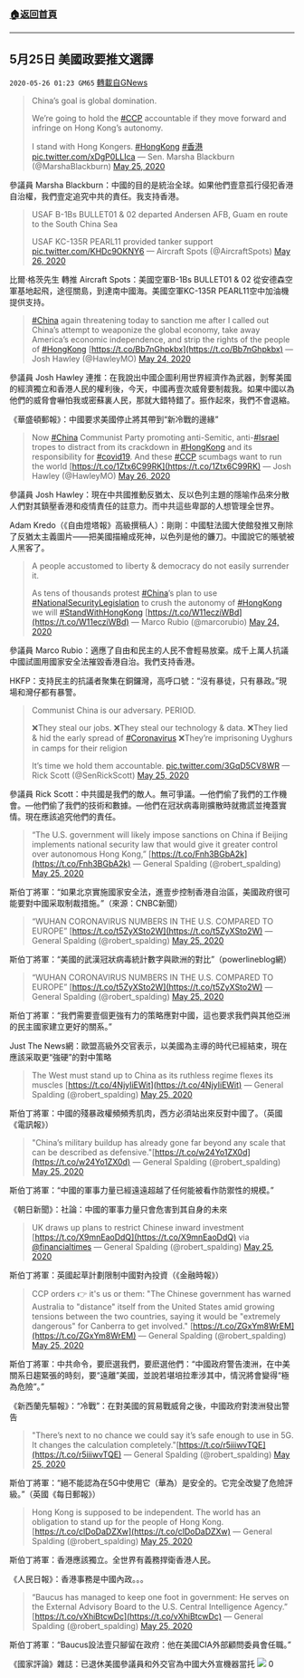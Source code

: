 ###  [:house:返回首頁](https://github.com/ourhimalayas/txt)
---

## 5月25日 美國政要推文選譯
`2020-05-26 01:23 GM65` [轉載自GNews](https://gnews.org/zh-hant/212936/)

> China’s goal is global domination. 
> 
> We’re going to hold the [#CCP](https://twitter.com/hashtag/CCP?src=hash&amp;ref_src=twsrc%5Etfw) accountable if they move forward and infringe on Hong Kong’s autonomy. 
> 
> I stand with Hong Kongers. [#HongKong](https://twitter.com/hashtag/HongKong?src=hash&amp;ref_src=twsrc%5Etfw) [#香港](https://twitter.com/hashtag/%E9%A6%99%E6%B8%AF?src=hash&amp;ref_src=twsrc%5Etfw) [pic.twitter.com/xDgP0LLIca](https://t.co/xDgP0LLIca)
> — Sen. Marsha Blackburn (@MarshaBlackburn) [May 25, 2020](https://twitter.com/MarshaBlackburn/status/1264712580968439809?ref_src=twsrc%5Etfw)

參議員 Marsha Blackburn：中國的目的是統治全球。如果他們壹意孤行侵犯香港自治權，我們壹定追究中共的責任。我支持香港。

> USAF B-1Bs BULLET01 & 02 departed Andersen AFB, Guam en route to the South China Sea 
> 
> USAF KC-135R PEARL11 provided tanker support [pic.twitter.com/KHDc9OKNY6](https://t.co/KHDc9OKNY6)
> — Aircraft Spots (@AircraftSpots) [May 26, 2020](https://twitter.com/AircraftSpots/status/1265097212033286145?ref_src=twsrc%5Etfw)

比爾·格茨先生 轉推 Aircraft Spots：美國空軍B-1Bs BULLET01 & 02 從安德森空軍基地起飛，途徑關島，到達南中國海。美國空軍KC-135R PEARL11空中加油機提供支持。

> [#China](https://twitter.com/hashtag/China?src=hash&amp;ref_src=twsrc%5Etfw) again threatening today to sanction me after I called out China’s attempt to weaponize the global economy, take away America’s economic independence, and strip the rights of the people of [#HongKong](https://twitter.com/hashtag/HongKong?src=hash&amp;ref_src=twsrc%5Etfw) [https://t.co/Bb7nGhpkbx](https://t.co/Bb7nGhpkbx)
> — Josh Hawley (@HawleyMO) [May 24, 2020](https://twitter.com/HawleyMO/status/1264562051768135680?ref_src=twsrc%5Etfw)

參議員 Josh Hawley 連推：在我說出中國企圖利用世界經濟作為武器，剝奪美國的經濟獨立和香港人民的權利後，今天，中國再壹次威脅要制裁我。如果中國以為他們的威脅會嚇怕我或密蘇裏人民，那就大錯特錯了。振作起來，我們不會退縮。

《華盛頓郵報》：中國要求美國停止將其帶到“新冷戰的邊緣”

> Now [#China](https://twitter.com/hashtag/China?src=hash&amp;ref_src=twsrc%5Etfw) Communist Party promoting anti-Semitic, anti-[#Israel](https://twitter.com/hashtag/Israel?src=hash&amp;ref_src=twsrc%5Etfw) tropes to distract from its crackdown in [#HongKong](https://twitter.com/hashtag/HongKong?src=hash&amp;ref_src=twsrc%5Etfw) and its responsibility for [#covid19](https://twitter.com/hashtag/covid19?src=hash&amp;ref_src=twsrc%5Etfw). And these [#CCP](https://twitter.com/hashtag/CCP?src=hash&amp;ref_src=twsrc%5Etfw) scumbags want to run the world [https://t.co/1Ztx6C99RK](https://t.co/1Ztx6C99RK)
> — Josh Hawley (@HawleyMO) [May 26, 2020](https://twitter.com/HawleyMO/status/1265094341586010118?ref_src=twsrc%5Etfw)

參議員 Josh Hawley：現在中共國推動反猶太、反以色列主題的隱喻作品來分散人們對其鎮壓香港和疫情責任的註意力。而中共這些卑鄙的人想管理全世界。

Adam Kredo（《自由燈塔報》高級撰稿人）：剛剛：中國駐法國大使館發推又刪除了反猶太主義圖片——把美國描繪成死神，以色列是他的鐮刀。中國說它的賬號被人黑客了。

> A people accustomed to liberty & democracy do not easily surrender it. 
> 
> As tens of thousands protest [#China](https://twitter.com/hashtag/China?src=hash&amp;ref_src=twsrc%5Etfw)’s plan to use [#NationalSecurityLegislation](https://twitter.com/hashtag/NationalSecurityLegislation?src=hash&amp;ref_src=twsrc%5Etfw) to crush the autonomy of [#HongKong](https://twitter.com/hashtag/HongKong?src=hash&amp;ref_src=twsrc%5Etfw) we will [#StandWithHongKong](https://twitter.com/hashtag/StandWithHongKong?src=hash&amp;ref_src=twsrc%5Etfw) [https://t.co/W11ecziWBd](https://t.co/W11ecziWBd)
> — Marco Rubio (@marcorubio) [May 24, 2020](https://twitter.com/marcorubio/status/1264597797724094469?ref_src=twsrc%5Etfw)

參議員 Marco Rubio：適應了自由和民主的人民不會輕易放棄。成千上萬人抗議中國試圖用國家安全法摧毀香港自治。我們支持香港。

HKFP：支持民主的抗議者聚集在銅鑼灣，高呼口號：“沒有暴徒，只有暴政。”現場和灣仔都有暴警。

> Communist China is our adversary. PERIOD. 
> 
> ❌They steal our jobs.
> ❌They steal our technology & data.
> ❌They lied & hid the early spread of [#Coronavirus](https://twitter.com/hashtag/Coronavirus?src=hash&amp;ref_src=twsrc%5Etfw)
> ❌They’re imprisoning Uyghurs in camps for their religion 
> 
> It’s time we hold them accountable. [pic.twitter.com/3GqD5CV8WR](https://t.co/3GqD5CV8WR)
> — Rick Scott (@SenRickScott) [May 25, 2020](https://twitter.com/SenRickScott/status/1264713896239169539?ref_src=twsrc%5Etfw)

參議員 Rick Scott：中共國是我們的敵人。無可爭議。—他們偷了我們的工作機會。—他們偷了我們的技術和數據。—他們在冠狀病毒剛擴散時就撒謊並掩蓋實情。現在應該追究他們的責任。

> “The U.S. government will likely impose sanctions on China if Beijing implements national security law that would give it greater control over autonomous Hong Kong,” [https://t.co/Fnh3BGbA2k](https://t.co/Fnh3BGbA2k)
> — General Spalding (@robert\_spalding) [May 25, 2020](https://twitter.com/robert_spalding/status/1265011767219978245?ref_src=twsrc%5Etfw)

斯伯丁將軍：“如果北京實施國家安全法，進壹步控制香港自治區，美國政府很可能要對中國采取制裁措施。”（來源：CNBC新聞）

> “WUHAN CORONAVIRUS NUMBERS IN THE U.S. COMPARED TO EUROPE” [https://t.co/t5ZyXSto2W](https://t.co/t5ZyXSto2W)
> — General Spalding (@robert\_spalding) [May 25, 2020](https://twitter.com/robert_spalding/status/1264995299619151872?ref_src=twsrc%5Etfw)

斯伯丁將軍：“美國的武漢冠狀病毒統計數字與歐洲的對比”（powerlineblog網）

> “WUHAN CORONAVIRUS NUMBERS IN THE U.S. COMPARED TO EUROPE” [https://t.co/t5ZyXSto2W](https://t.co/t5ZyXSto2W)
> — General Spalding (@robert\_spalding) [May 25, 2020](https://twitter.com/robert_spalding/status/1264995299619151872?ref_src=twsrc%5Etfw)

斯伯丁將軍：“我們需要壹個更強有力的策略應對中國，這也要求我們與其他亞洲的民主國家建立更好的關系。”

Just The News網：歐盟高級外交官表示，以美國為主導的時代已經結束，現在應該采取更“強硬”的對中策略

> The West must stand up to China as its ruthless regime flexes its muscles [https://t.co/4NjyIiEWit](https://t.co/4NjyIiEWit)
> — General Spalding (@robert\_spalding) [May 25, 2020](https://twitter.com/robert_spalding/status/1264959690863239169?ref_src=twsrc%5Etfw)

斯伯丁將軍：中國的殘暴政權頻頻秀肌肉，西方必須站出來反對中國了。（英國《電訊報》）

> "China’s military buildup has already gone far beyond any scale that can be described as defensive."[https://t.co/w24Yo1ZX0d](https://t.co/w24Yo1ZX0d)
> — General Spalding (@robert\_spalding) [May 25, 2020](https://twitter.com/robert_spalding/status/1264957783272800258?ref_src=twsrc%5Etfw)

斯伯丁將軍：“中國的軍事力量已經遠遠超越了任何能被看作防禦性的規模。”

《朝日新聞》：社論：中國的軍事力量只會危害到其自身的未來

> UK draws up plans to restrict Chinese inward investment [https://t.co/X9mnEaoDdQ](https://t.co/X9mnEaoDdQ) via [@financialtimes](https://twitter.com/FinancialTimes?ref_src=twsrc%5Etfw)
> — General Spalding (@robert\_spalding) [May 25, 2020](https://twitter.com/robert_spalding/status/1264956370324992001?ref_src=twsrc%5Etfw)

斯伯丁將軍：英國起草計劃限制中國對內投資（《金融時報》）

> CCP orders 👉 it's us or them: "The Chinese government has warned Australia to "distance" itself from the United States amid growing tensions between the two countries, saying it would be "extremely dangerous" for Canberra to get involved." [https://t.co/ZGxYm8WrEM](https://t.co/ZGxYm8WrEM)
> — General Spalding (@robert\_spalding) [May 25, 2020](https://twitter.com/robert_spalding/status/1264955550753869836?ref_src=twsrc%5Etfw)

斯伯丁將軍：中共命令，要麽選我們，要麽選他們：“中國政府警告澳洲，在中美關系日趨緊張的時刻，要“遠離”美國，並說若堪培拉牽涉其中，情況將會變得“極為危險”。”

《新西蘭先驅報》：“冷戰”：在對美國的貿易戰威脅之後，中國政府對澳洲發出警告

> "There’s next to no chance we could say it’s safe enough to use in 5G. It changes the calculation completely."[https://t.co/r5iiiwvTQE](https://t.co/r5iiiwvTQE)
> — General Spalding (@robert\_spalding) [May 25, 2020](https://twitter.com/robert_spalding/status/1264955123165519873?ref_src=twsrc%5Etfw)

斯伯丁將軍：“絕不能認為在5G中使用它（華為）是安全的。它完全改變了危險評級。”（英國《每日郵報》）

> Hong Kong is supposed to be independent. The world has an obligation to stand up for the people of Hong Kong. [https://t.co/clDoDaDZXw](https://t.co/clDoDaDZXw)
> — General Spalding (@robert\_spalding) [May 25, 2020](https://twitter.com/robert_spalding/status/1264954760635039747?ref_src=twsrc%5Etfw)

斯伯丁將軍：香港應該獨立。全世界有義務捍衛香港人民。

《人民日報》：香港事務是中國內政。。。

> “Baucus has managed to keep one foot in government: He serves on the External Advisory Board to the U.S. Central Intelligence Agency.” [https://t.co/vXhiBtcwDc](https://t.co/vXhiBtcwDc)
> — General Spalding (@robert\_spalding) [May 25, 2020](https://twitter.com/robert_spalding/status/1264886123488317442?ref_src=twsrc%5Etfw)

斯伯丁將軍：“Baucus設法壹只腳留在政府：他在美國CIA外部顧問委員會任職。”

《國家評論》雜誌：已退休美國參議員和外交官為中國大外宣機器當托
![](https://s3.amazonaws.com/gnews-media-offload/wp-content/uploads/2020/05/26012217/08_38.png)
0
